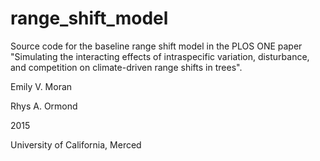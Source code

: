 # range_shift_model

Source code for the baseline range shift model in the PLOS ONE paper "Simulating the interacting effects of intraspecific variation, disturbance, and competition on climate-driven range shifts in trees".

Emily V. Moran

Rhys A. Ormond

2015

University of California, Merced

